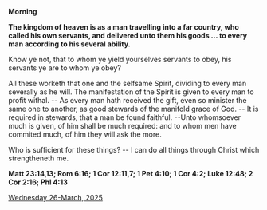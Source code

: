 **Morning**

**The kingdom of heaven is as a man travelling into a far country, who called his own servants, and delivered unto them his goods ... to every man according to his several ability.**
 
Know ye not, that to whom ye yield yourselves servants to obey, his servants ye are to whom ye obey?
 
All these worketh that one and the selfsame Spirit, dividing to every man severally as he will. The manifestation of the Spirit is given to every man to profit withal. -- As every man hath received the gift, even so minister the same one to another, as good stewards of the manifold grace of God. -- It is required in stewards, that a man be found faithful. --Unto whomsoever much is given, of him shall be much required: and to whom men have commited much, of him they will ask the more.
 
Who is sufficient for these things? -- I can do all things through Christ which strengtheneth me.  

**Matt 23:14,13; Rom 6:16; 1 Cor 12:11,7; 1 Pet 4:10; 1 Cor 4:2; Luke 12:48; 2 Cor 2:16; Phl 4:13**

[Wednesday 26-March, 2025](https://t.me/daily_light)

